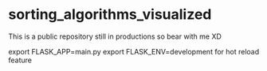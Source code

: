 # sorting_algorithms_visualized

This is a public repository still in productions so bear with me XD

export FLASK_APP=main.py
export FLASK_ENV=development for hot reload feature 
